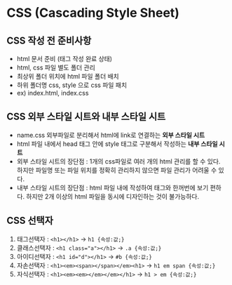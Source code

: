 # CSS (Cascading Style Sheet)
## CSS 작성 전 준비사항
* html 문서 준비 (태그 작성 완료 상태)
* html, css 파일 별도 폴더 관리
* 최상위 폴더 위치에 html 파일 폴더 배치
* 하위 폴더명 css, style 으로 css 파일 패치
* ex) index.html, index.css
## CSS 외부 스타일 시트와 내부 스타일 시트
* name.css 외부파일로 분리해서 html에 link로 연결하는 **외부 스타일 시트**
* html 파일 내에서 head 태그 안에 style 태그로 구분해서 작성하는 **내부 스타일 시트**
* 외부 스타일 시트의 장단점 : 1개의 css파일로 여러 개의 html 관리를 할 수 있다. 
하지만 파일명 또는 파일 위치를 정확히 관리하지 않으면 파일 관리가 어려울 수 있다.
* 내부 스타일 시트의 장단점 : html 파일 내에 작성하여 태그와 한꺼번에 보기 편하다.
하지만 2개 이상의 html 파일을 동시에 디자인하는 것이 불가능하다.
## CSS 선택자
1. 태그선택자 : `<h1></h1>` -> `h1 {속성:값;}`
2. 클래스선택자 : `<h1 class="a"></h1>` -> `.a {속성:값;}`
3. 아이디선택자 : `<h1 id="d"></h1>` -> `#b {속성:값;}`
4. 자손선택자 : `<h1><em><span></span></em><h1>` -> `h1 em span {속성:값;}`
5. 자식선택자 : `<h1><em><em></em></em></h1>` -> `h1 > em {속성:값;}`